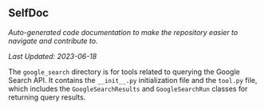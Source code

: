 <!--- START SELFDOC --->
## SelfDoc
_Auto-generated code documentation to make the repository easier to navigate and contribute to._

_Last Updated: 2023-06-18_

The `google_search` directory is for tools related to querying the Google Search API. It contains the `__init__.py` initialization file and the `tool.py` file, which includes the `GoogleSearchResults` and `GoogleSearchRun` classes for returning query results.

<!--- END SELFDOC --->